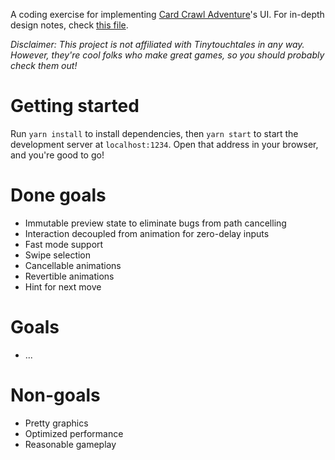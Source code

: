 A coding exercise for implementing [Card Crawl Adventure](http://adventure.cardcrawl.com)'s UI. For in-depth design
notes, check [this file](DESIGN.md).

_Disclaimer: This project is not affiliated with Tinytouchtales in any way. However, they're cool folks who make great games, so you should probably check them out!_

# Getting started

Run `yarn install` to install dependencies, then `yarn start` to start the development server at
`localhost:1234`. Open that address in your browser, and you're good to go! 

# Done goals
- Immutable preview state to eliminate bugs from path cancelling
- Interaction decoupled from animation for zero-delay inputs
- Fast mode support
- Swipe selection
- Cancellable animations
- Revertible animations
- Hint for next move

# Goals
- ...

# Non-goals
- Pretty graphics
- Optimized performance
- Reasonable gameplay
